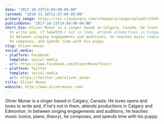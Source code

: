 ```yaml
---
date: "2017-10-23T14:04:00-04:00"
lastmod: "2018-11-10T12:57:00-05:00"
primary_image: https://res.cloudinary.com/schmopera/image/upload/v1545409169/media/webhook-uploads/1508781868570/MUNAR%20Headshot.JPG.JPG
publishDate: "2017-10-23T14:04:00-04:00"
short_bio: Oliver Munar is a singer based in Calgary, Canada. He loves opera and loves
  to write and, if he&#039;s not in them, attends productions in Calgary and Edmonton.
  In between singing engagements and auditions, he teaches music (voice, piano, theory),
  he composes, and spends time with his puppy.
slug: oliver-munar
social_media:
- platform: Facebook
  template: social-media
  url: https://www.facebook.com/OliverMunarTenor/
- platform: Twitter
  template: social-media
  url: https://twitter.com/oliver_munar
title: Oliver Munar
website: http://www.olivermunar.com/
---
```


Oliver Munar is a singer based in Calgary, Canada. He loves opera and loves to write and, if he's not in them, attends productions in Calgary and Edmonton. In between singing engagements and auditions, he teaches music (voice, piano, theory), he composes, and spends time with his puppy.
